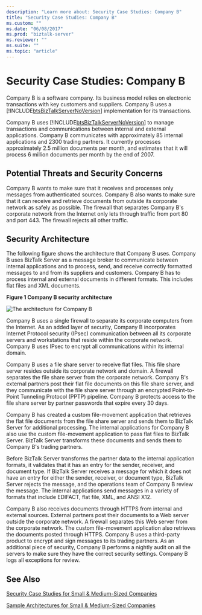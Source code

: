 ```yaml
---
description: "Learn more about: Security Case Studies: Company B"
title: "Security Case Studies: Company B"
ms.custom: ""
ms.date: "06/08/2017"
ms.prod: "biztalk-server"
ms.reviewer: ""
ms.suite: ""
ms.topic: "article"
---
```

# Security Case Studies: Company B
Company B is a software company. Its business model relies on electronic transactions with key customers and suppliers. Company B uses a [!INCLUDE[btsBizTalkServerNoVersion](../includes/btsbiztalkservernoversion-md.md)] implementation for its transactions.  
  
 Company B uses [!INCLUDE[btsBizTalkServerNoVersion](../includes/btsbiztalkservernoversion-md.md)] to manage transactions and communications between internal and external applications. Company B communicates with approximately 85 internal applications and 2300 trading partners. It currently processes approximately 2.5 million documents per month, and estimates that it will process 6 million documents per month by the end of 2007.  
  
## Potential Threats and Security Concerns  
 Company B wants to make sure that it receives and processes only messages from authenticated sources. Company B also wants to make sure that it can receive and retrieve documents from outside its corporate network as safely as possible. The firewall that separates Company B's corporate network from the Internet only lets through traffic from port 80 and port 443. The firewall rejects all other traffic.  
  
## Security Architecture  
 The following figure shows the architecture that Company B uses. Company B uses BizTalk Server as a message broker to communicate between internal applications and to process, send, and receive correctly formatted messages to and from its suppliers and customers. Company B has to process internal and external documents in different formats. This includes flat files and XML documents.  
  
 **Figure 1 Company B security architecture**  
  
 ![The architecture for Company B](../core/media/bpi-cp-pc-company-b.gif "BPI_CP_PC_COMPANY_B")  
  
 Company B uses a single firewall to separate its corporate computers from the Internet. As an added layer of security, Company B incorporates Internet Protocol security (IPsec) communication between all its corporate servers and workstations that reside within the corporate network. Company B uses IPsec to encrypt all communications within its internal domain.  
  
 Company B uses a file share server to receive flat files. This file share server resides outside its corporate network and domain. A firewall separates the file share server from the corporate network. Company B's external partners post their flat file documents on this file share server, and they communicate with the file share server through an encrypted Point-to-Point Tunneling Protocol (PPTP) pipeline. Company B protects access to the file share server by partner passwords that expire every 30 days.  
  
 Company B has created a custom file-movement application that retrieves the flat file documents from the file share server and sends them to BizTalk Server for additional processing. The internal applications for Company B also use the custom file-movement application to pass flat files to BizTalk Server. BizTalk Server transforms these documents and sends them to Company B's trading partners.  
  
 Before BizTalk Server transforms the partner data to the internal application formats, it validates that it has an entry for the sender, receiver, and document type. If BizTalk Server receives a message for which it does not have an entry for either the sender, receiver, or document type, BizTalk Server rejects the message, and the operations team of Company B review the message. The internal applications send messages in a variety of formats that include EDIFACT, flat file, XML, and ANSI X12.  
  
 Company B also receives documents through HTTPS from internal and external sources. External partners post their documents to a Web server outside the corporate network. A firewall separates this Web server from the corporate network. The custom file-movement application also retrieves the documents posted through HTTPS. Company B uses a third-party product to encrypt and sign messages to its trading partners. As an additional piece of security, Company B performs a nightly audit on all the servers to make sure they have the correct security settings. Company B logs all exceptions for review.  
  
## See Also  
 
 [Security Case Studies for Small & Medium-Sized Companies](../core/security-case-studies-for-small-to-medium-sized-companies.md)   
 
 [Sample Architectures for Small & Medium-Sized Companies](../core/sample-architectures-for-small-medium-sized-companies.md)
